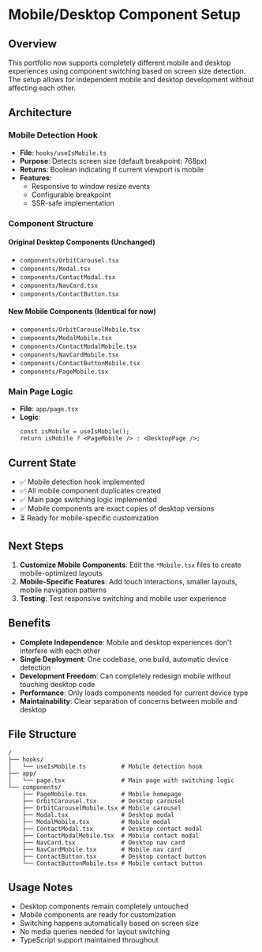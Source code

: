 # Mobile/Desktop Component Setup

## Overview
This portfolio now supports completely different mobile and desktop experiences using component switching based on screen size detection. The setup allows for independent mobile and desktop development without affecting each other.

## Architecture

### Mobile Detection Hook
- **File**: `hooks/useIsMobile.ts`
- **Purpose**: Detects screen size (default breakpoint: 768px)
- **Returns**: Boolean indicating if current viewport is mobile
- **Features**: 
  - Responsive to window resize events
  - Configurable breakpoint
  - SSR-safe implementation

### Component Structure

#### Original Desktop Components (Unchanged)
- `components/OrbitCarousel.tsx`
- `components/Modal.tsx` 
- `components/ContactModal.tsx`
- `components/NavCard.tsx`
- `components/ContactButton.tsx`

#### New Mobile Components (Identical for now)
- `components/OrbitCarouselMobile.tsx`
- `components/ModalMobile.tsx`
- `components/ContactModalMobile.tsx` 
- `components/NavCardMobile.tsx`
- `components/ContactButtonMobile.tsx`
- `components/PageMobile.tsx`

### Main Page Logic
- **File**: `app/page.tsx`
- **Logic**: 
  ```tsx
  const isMobile = useIsMobile();
  return isMobile ? <PageMobile /> : <DesktopPage />;
  ```

## Current State
- ✅ Mobile detection hook implemented
- ✅ All mobile component duplicates created
- ✅ Main page switching logic implemented  
- ✅ Mobile components are exact copies of desktop versions
- ⏳ Ready for mobile-specific customization

## Next Steps
1. **Customize Mobile Components**: Edit the `*Mobile.tsx` files to create mobile-optimized layouts
2. **Mobile-Specific Features**: Add touch interactions, smaller layouts, mobile navigation patterns
3. **Testing**: Test responsive switching and mobile user experience

## Benefits
- **Complete Independence**: Mobile and desktop experiences don't interfere with each other
- **Single Deployment**: One codebase, one build, automatic device detection
- **Development Freedom**: Can completely redesign mobile without touching desktop code
- **Performance**: Only loads components needed for current device type
- **Maintainability**: Clear separation of concerns between mobile and desktop

## File Structure
```
/
├── hooks/
│   └── useIsMobile.ts          # Mobile detection hook
├── app/
│   └── page.tsx                # Main page with switching logic
└── components/
    ├── PageMobile.tsx          # Mobile homepage
    ├── OrbitCarousel.tsx       # Desktop carousel
    ├── OrbitCarouselMobile.tsx # Mobile carousel  
    ├── Modal.tsx               # Desktop modal
    ├── ModalMobile.tsx         # Mobile modal
    ├── ContactModal.tsx        # Desktop contact modal
    ├── ContactModalMobile.tsx  # Mobile contact modal
    ├── NavCard.tsx             # Desktop nav card
    ├── NavCardMobile.tsx       # Mobile nav card
    ├── ContactButton.tsx       # Desktop contact button
    └── ContactButtonMobile.tsx # Mobile contact button
```

## Usage Notes
- Desktop components remain completely untouched
- Mobile components are ready for customization
- Switching happens automatically based on screen size
- No media queries needed for layout switching
- TypeScript support maintained throughout